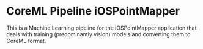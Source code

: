 # CoreML Pipeline iOSPointMapper

This is a Machine Learning pipeline for the iOSPointMapper application that deals with training (predominantly vision) models and converting them to CoreML format. 